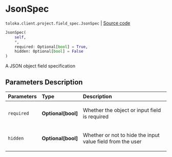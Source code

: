 # JsonSpec
`toloka.client.project.field_spec.JsonSpec` | [Source code](https://github.com/Toloka/toloka-kit/blob/v0.1.25/src/client/project/field_spec.py#L135)

```python
JsonSpec(
    self,
    *,
    required: Optional[bool] = True,
    hidden: Optional[bool] = False
)
```

A JSON object field specification

## Parameters Description

| Parameters | Type | Description |
| :----------| :----| :-----------|
`required`|**Optional\[bool\]**|<p>Whether the object or input field is required</p>
`hidden`|**Optional\[bool\]**|<p>Whether or not to hide the input value field from the user</p>
